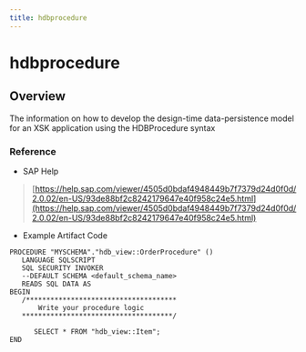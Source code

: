 ```yaml
---
title: hdbprocedure
---
```


hdbprocedure
===

## Overview

The information on how to develop the design-time data-persistence model for an XSK application using the HDBProcedure syntax

### Reference

* SAP Help

> [https://help.sap.com/viewer/4505d0bdaf4948449b7f7379d24d0f0d/2.0.02/en-US/93de88bf2c8242179647e40f958c24e5.html](https://help.sap.com/viewer/4505d0bdaf4948449b7f7379d24d0f0d/2.0.02/en-US/93de88bf2c8242179647e40f958c24e5.html)

* Example Artifact Code

```
PROCEDURE "MYSCHEMA"."hdb_view::OrderProcedure" ()
   LANGUAGE SQLSCRIPT
   SQL SECURITY INVOKER
   --DEFAULT SCHEMA <default_schema_name>
   READS SQL DATA AS
BEGIN
   /*************************************
       Write your procedure logic
   *************************************/

      SELECT * FROM "hdb_view::Item";
END
```
